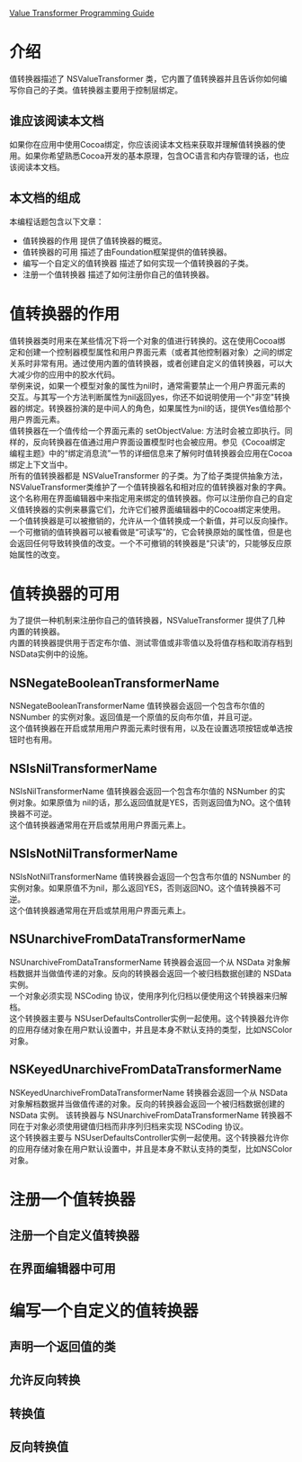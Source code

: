 [Value Transformer Programming Guide](https://developer.apple.com/library/archive/documentation/Cocoa/Conceptual/ValueTransformers/ValueTransformers.html#//apple_ref/doc/uid/10000175i)

# 介绍

值转换器描述了 NSValueTransformer 类，它内置了值转换器并且告诉你如何编写你自己的子类。值转换器主要用于控制层绑定。  

## 谁应该阅读本文档 

如果你在应用中使用Cocoa绑定，你应该阅读本文档来获取并理解值转换器的使用。如果你希望熟悉Cocoa开发的基本原理，包含OC语言和内存管理的话，也应该阅读本文档。

## 本文档的组成

本编程话题包含以下文章：  

* 值转换器的作用 提供了值转换器的概览。
* 值转换器的可用 描述了由Foundation框架提供的值转换器。
* 编写一个自定义的值转换器 描述了如何实现一个值转换器的子类。
* 注册一个值转换器 描述了如何注册你自己的值转换器。

# 值转换器的作用

值转换器类时用来在某些情况下将一个对象的值进行转换的。这在使用Cocoa绑定和创建一个控制器模型属性和用户界面元素（或者其他控制器对象）之间的绑定关系时非常有用。通过使用内置的值转换器，或者创建自定义的值转换器，可以大大减少你的应用中的胶水代码。  
举例来说，如果一个模型对象的属性为nil时，通常需要禁止一个用户界面元素的交互。与其写一个方法判断属性为nil返回yes，你还不如说明使用一个"非空"转换器的绑定。转换器扮演的是中间人的角色，如果属性为nil的话，提供Yes值给那个用户界面元素。  
值转换器在一个值传给一个界面元素的 setObjectValue: 方法时会被立即执行。同样的，反向转换器在值通过用户界面设置模型时也会被应用。参见《Cocoa绑定编程主题》中的“绑定消息流”一节的详细信息来了解何时值转换器会应用在Cocoa绑定上下文当中。  
所有的值转换器都是 NSValueTransformer 的子类。为了给子类提供抽象方法，NSValueTransformer类维护了一个值转换器名和相对应的值转换器对象的字典。这个名称用在界面编辑器中来指定用来绑定的值转换器。你可以注册你自己的自定义值转换器的实例来暴露它们，允许它们被界面编辑器中的Cocoa绑定来使用。  
一个值转换器是可以被撤销的，允许从一个值转换成一个新值，并可以反向操作。一个可撤销的值转换器可以被看做是“可读写”的，它会转换原始的属性值，但是也会返回任何导致转换值的改变。一个不可撤销的转换器是“只读”的，只能够反应原始属性的改变。

# 值转换器的可用

为了提供一种机制来注册你自己的值转换器，NSValueTransformer 提供了几种内置的转换器。  
内置的转换器提供用于否定布尔值、测试零值或非零值以及将值存档和取消存档到NSData实例中的设施。

## NSNegateBooleanTransformerName

NSNegateBooleanTransformerName 值转换器会返回一个包含布尔值的 NSNumber 的实例对象。返回值是一个原值的反向布尔值，并且可逆。  
这个值转换器在开启或禁用用户界面元素时很有用，以及在设置选项按钮或单选按钮时也有用。

## NSIsNilTransformerName

NSIsNilTransformerName 值转换器会返回一个包含布尔值的 NSNumber 的实例对象。如果原值为 nil的话，那么返回值就是YES，否则返回值为NO。这个值转换器不可逆。  
这个值转换器通常用在开启或禁用用户界面元素上。  

## NSIsNotNilTransformerName

NSIsNotNilTransformerName 值转换器会返回一个包含布尔值的 NSNumber 的实例对象。如果原值不为nil，那么返回YES，否则返回NO。这个值转换器不可逆。  
这个值转换器通常用在开启或禁用用户界面元素上。  

## NSUnarchiveFromDataTransformerName

NSUnarchiveFromDataTransformerName 转换器会返回一个从 NSData 对象解档数据并当做值传递的对象。反向的转换器会返回一个被归档数据创建的 NSData 实例。  
一个对象必须实现 NSCoding 协议，使用序列化归档以便使用这个转换器来归解档。  
这个转换器主要与 NSUserDefaultsController实例一起使用。这个转换器允许你的应用存储对象在用户默认设置中，并且是本身不默认支持的类型，比如NSColor对象。

## NSKeyedUnarchiveFromDataTransformerName

NSKeyedUnarchiveFromDataTransformerName 转换器会返回一个从 NSData 对象解档数据并当做值传递的对象。反向的转换器会返回一个被归档数据创建的 NSData 实例。 
该转换器与 NSUnarchiveFromDataTransformerName 转换器不同在于对象必须使用键值归档而非序列归档来实现 NSCoding 协议。  
这个转换器主要与 NSUserDefaultsController实例一起使用。这个转换器允许你的应用存储对象在用户默认设置中，并且是本身不默认支持的类型，比如NSColor对象。

# 注册一个值转换器

## 注册一个自定义值转换器

## 在界面编辑器中可用

# 编写一个自定义的值转换器

## 声明一个返回值的类

## 允许反向转换

## 转换值

## 反向转换值